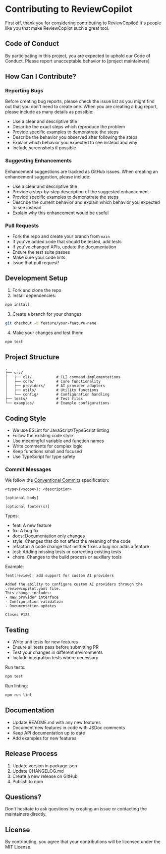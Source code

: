 # Contributing to ReviewCopilot

First off, thank you for considering contributing to ReviewCopilot! It's people like you that make ReviewCopilot such a great tool.

## Code of Conduct

By participating in this project, you are expected to uphold our Code of Conduct. Please report unacceptable behavior to [project maintainers].

## How Can I Contribute?

### Reporting Bugs

Before creating bug reports, please check the issue list as you might find out that you don't need to create one. When you are creating a bug report, please include as many details as possible:

- Use a clear and descriptive title
- Describe the exact steps which reproduce the problem
- Provide specific examples to demonstrate the steps
- Describe the behavior you observed after following the steps
- Explain which behavior you expected to see instead and why
- Include screenshots if possible

### Suggesting Enhancements

Enhancement suggestions are tracked as GitHub issues. When creating an enhancement suggestion, please include:

- Use a clear and descriptive title
- Provide a step-by-step description of the suggested enhancement
- Provide specific examples to demonstrate the steps
- Describe the current behavior and explain which behavior you expected to see instead
- Explain why this enhancement would be useful

### Pull Requests

- Fork the repo and create your branch from `main`
- If you've added code that should be tested, add tests
- If you've changed APIs, update the documentation
- Ensure the test suite passes
- Make sure your code lints
- Issue that pull request!

## Development Setup

1. Fork and clone the repo
2. Install dependencies:

```bash
npm install
```

3. Create a branch for your changes:

```bash
git checkout -b feature/your-feature-name
```

4. Make your changes and test them:

```bash
npm test
```

## Project Structure

```
.
├── src/
│   ├── cli/           # CLI command implementations
│   ├── core/          # Core functionality
│   ├── providers/     # AI provider adapters
│   ├── utils/         # Utility functions
│   └── config/        # Configuration handling
├── tests/             # Test files
└── examples/          # Example configurations
```

## Coding Style

- We use ESLint for JavaScript/TypeScript linting
- Follow the existing code style
- Use meaningful variable and function names
- Write comments for complex logic
- Keep functions small and focused
- Use TypeScript for type safety

### Commit Messages

We follow the [Conventional Commits](https://www.conventionalcommits.org/) specification:

```
<type>(<scope>): <description>

[optional body]

[optional footer(s)]
```

Types:

- feat: A new feature
- fix: A bug fix
- docs: Documentation only changes
- style: Changes that do not affect the meaning of the code
- refactor: A code change that neither fixes a bug nor adds a feature
- test: Adding missing tests or correcting existing tests
- chore: Changes to the build process or auxiliary tools

Example:

```
feat(review): add support for custom AI providers

Added the ability to configure custom AI providers through the .reviewcopilot.yaml file.
This change includes:
- New provider interface
- Configuration validation
- Documentation updates

Closes #123
```

## Testing

- Write unit tests for new features
- Ensure all tests pass before submitting PR
- Test your changes in different environments
- Include integration tests where necessary

Run tests:

```bash
npm test
```

Run linting:

```bash
npm run lint
```

## Documentation

- Update README.md with any new features
- Document new features in code with JSDoc comments
- Keep API documentation up to date
- Add examples for new features

## Release Process

1. Update version in package.json
2. Update CHANGELOG.md
3. Create a new release on GitHub
4. Publish to npm

## Questions?

Don't hesitate to ask questions by creating an issue or contacting the maintainers directly.

## License

By contributing, you agree that your contributions will be licensed under the MIT License.
